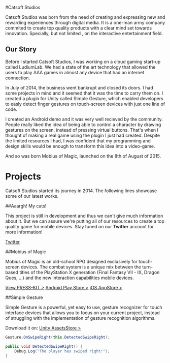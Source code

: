 #Catsoft Studios

Catsoft Studios was born from the need of creating and expressing new and rewarding experiences through digital media. It is a one-man army company commited to create top quality products with a clear mind set towards innovation. Specially, but not limited , on the interactive entertainment field.

## Our Story

Before I started Catsoft Studios, I was working on a cloud gaming start-up called LudiumLab. We had a state of the art technology that allowed the users to play AAA games in almost any device that had an internet connection.

In July of 2014, the business went bankrupt and closed its doors. I had some projects in mind and it seemed that it was the time to carry them on. I created a plugin for Unity called SImple Gesture, which enabled developers to easly detect finger gestures on touch-screen devices with just one line of code.

I created an Android demo and it was very well recieved by the community. People really liked the idea of being able to control a character by drawing gestures on the screen, instead of pressing virtual buttons. That's when I thought of making a real game using the plugin I just had created. Despite the limited resources I had, I was confident that my programming and design skills would be enough to transform this idea into a video-game.

And so was born Mobius of Magic, launched on the 8th of August of 2015.

# Projects

Catsoft Studios started its journey in 2014. The following lines showcase some of our latest works.

##Aaargh! My cats!

This project is still in development and thus we can't give much information about it. But we can assure we're putting all of our resources to create a top quality game for mobile devices. Stay tuned on our **Twitter** account for more information!

[Twitter](http://twitter.com/catsoftstudios)

##Mobius of Magic

Mobius of Magic is an old-school RPG designed exclusively for touch-screen devices. The combat system is a unique mix between the turn-based titles of the PlayStation X generation (Final Fantasy VII - IX, Dragon Ques, ...) and the new interaction capabilities mobile devices.

[View PRESS-KIT >](http://press.catsoft-studios.com/mobiusofmagic)
[Android Play Store >](https://play.google.com/store/apps/details?id=com.catsoftstudios.mobiusofmagic)
[iOS AppStore >](https://itunes.apple.com/us/app/mobius-of-magic/id1022330445)

##Simple Gesture

Simple Gesture is a powerful, yet easy to use, gesture recognizer for touch interface devices that allows you to focus on your current project, instead of struggling with the implementation of gesture recognition algorithms.

Download it on: [Unity AssetsStore >](http://u3d.as/8bb)

``` C#
Gesture.OnSwipeRight(this.DetectedSwipeRight);

public void DetectedSwipeRight() {
    Debug.Log("The player has swiped right!");
}
```